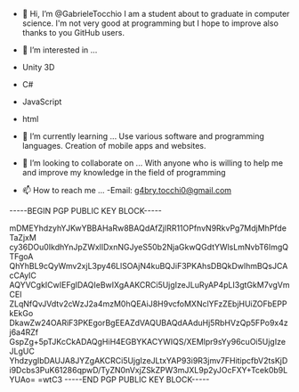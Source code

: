- 👋 Hi, I’m @GabrieleTocchio
I am a student about to graduate in computer science. I'm not very good at programming but I hope to improve also thanks to you GitHub users.

- 👀 I’m interested in ...
 - Unity 3D
 - C#
 - JavaScript
 - html
 
- 🌱 I’m currently learning ...
 Use various software and programming languages.
Creation of mobile apps and websites.

- 💞️ I’m looking to collaborate on ...
With anyone who is willing to help me and improve my knowledge in the field of programming

- 📫 How to reach me ...
 -Email: g4bry.tocchi0@gmail.com

<!---
GabrieleTocchio/GabrieleTocchio is a ✨ special ✨ repository because its `README.md` (this file) appears on your GitHub profile.
You can click the Preview link to take a look at your changes.
--->
-----BEGIN PGP PUBLIC KEY BLOCK-----

mDMEYhdzyhYJKwYBBAHaRw8BAQdAfZjlRR11OPfnvN9RkvPg7MdjMhPfdeTaZjxM
cy36DOu0IkdhYnJpZWxlIDxnNGJyeS50b2NjaGkwQGdtYWlsLmNvbT6ImgQTFgoA
QhYhBL9cQyWmv2xjL3py46LlSOAjN4kuBQJiF3PKAhsDBQkDwlhmBQsJCAcCAyIC
AQYVCgkICwIEFgIDAQIeBwIXgAAKCRCi5UjgIzeJLuRyAP4pLI3gtGkM7vgVmCEl
ZLqNfQvJVdtv2cWzJ2a4mzM0hQEAiJ8H9vcfoMXNclYFzZEbjHUiZOFbEPPkEkGo
DkawZw24OARiF3PKEgorBgEEAZdVAQUBAQdAAduHj5RbHVzQp5FPo9x4zj6a4RZf
GspZg+5pTJKcCkADAQgHiH4EGBYKACYWIQS/XEMlpr9sYy96cuOi5UjgIzeJLgUC
YhdzygIbDAUJA8JYZgAKCRCi5UjgIzeJLtxYAP93i9R3jmv7FHitipcfbV2tsKjD
i9Dcbs3PuK61286qpwD/TyZN0nVxjZSkZPW3mJXL9p2yJOcFXY+Tcek0b9LYUAo=
=wtC3
-----END PGP PUBLIC KEY BLOCK-----
